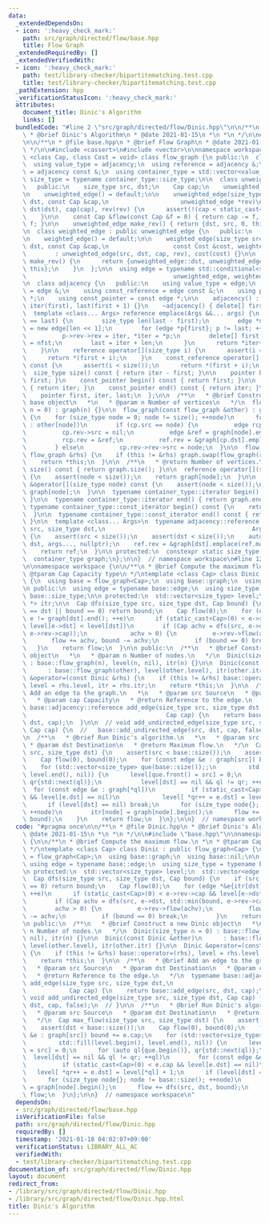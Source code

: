 ```yaml
---
data:
  _extendedDependsOn:
  - icon: ':heavy_check_mark:'
    path: src/graph/directed/flow/base.hpp
    title: Flow Graph
  _extendedRequiredBy: []
  _extendedVerifiedWith:
  - icon: ':heavy_check_mark:'
    path: test/library-checker/bipartitematching.test.cpp
    title: test/library-checker/bipartitematching.test.cpp
  _pathExtension: hpp
  _verificationStatusIcon: ':heavy_check_mark:'
  attributes:
    document_title: Dinic's Algorithm
    links: []
  bundledCode: "#line 2 \"src/graph/directed/flow/Dinic.hpp\"\n\n/**\n * @file Dinic.hpp\n\
    \ * @brief Dinic's Algorithm\n * @date 2021-01-15\n *\n *\n */\n\n#line 2 \"src/graph/directed/flow/base.hpp\"\
    \n\n/**\n * @file base.hpp\n * @brief Flow Graph\n * @date 2021-01-15\n *\n *\n\
    \ */\n\n#include <cassert>\n#include <vector>\n\nnamespace workspace {\n\ntemplate\
    \ <class Cap, class Cost = void> class flow_graph {\n public:\n  class adjacency;\n\
    \  using value_type = adjacency;\n  using reference = adjacency &;\n  using const_reference\
    \ = adjacency const &;\n  using container_type = std::vector<value_type>;\n  using\
    \ size_type = typename container_type::size_type;\n\n  class unweighted_edge {\n\
    \   public:\n    size_type src, dst;\n    Cap cap;\n    unweighted_edge *rev;\n\
    \n    unweighted_edge() = default;\n\n    unweighted_edge(size_type src, size_type\
    \ dst, const Cap &cap,\n                    unweighted_edge *rev)\n        : src(src),\
    \ dst(dst), cap(cap), rev(rev) {\n      assert(!(cap < static_cast<Cap>(0)));\n\
    \    }\n\n    const Cap &flow(const Cap &f = 0) { return cap -= f, rev->cap +=\
    \ f; }\n\n    unweighted_edge make_rev() { return {dst, src, 0, this}; }\n  };\n\
    \n  class weighted_edge : public unweighted_edge {\n   public:\n    Cost cost;\n\
    \n    weighted_edge() = default;\n\n    weighted_edge(size_type src, size_type\
    \ dst, const Cap &cap,\n                  const Cost &cost, weighted_edge *rev)\n\
    \        : unweighted_edge(src, dst, cap, rev), cost(cost) {}\n\n    weighted_edge\
    \ make_rev() {\n      return {unweighted_edge::dst, unweighted_edge::src, 0, -cost,\
    \ this};\n    }\n  };\n\n  using edge = typename std::conditional<std::is_void<Cost>::value,\n\
    \                                         unweighted_edge, weighted_edge>::type;\n\
    \n  class adjacency {\n   public:\n    using value_type = edge;\n    using reference\
    \ = edge &;\n    using const_reference = edge const &;\n    using pointer = edge\
    \ *;\n    using const_pointer = const edge *;\n\n    adjacency() : first(new edge[1]),\
    \ iter(first), last(first + 1) {}\n    ~adjacency() { delete[] first; }\n\n  \
    \  template <class... Args> reference emplace(Args &&... args) {\n      if (iter\
    \ == last) {\n        size_type len(last - first);\n        edge *nfst = iter\
    \ = new edge[len << 1];\n        for (edge *p{first}; p != last; ++p, ++iter)\n\
    \          p->rev->rev = iter, *iter = *p;\n        delete[] first;\n        first\
    \ = nfst;\n        last = iter + len;\n      }\n      return *iter++ = edge(args...);\n\
    \    }\n\n    reference operator[](size_type i) {\n      assert(i < size());\n\
    \      return *(first + i);\n    }\n    const_reference operator[](size_type i)\
    \ const {\n      assert(i < size());\n      return *(first + i);\n    }\n\n  \
    \  size_type size() const { return iter - first; }\n\n    pointer begin() { return\
    \ first; }\n    const_pointer begin() const { return first; }\n\n    pointer end()\
    \ { return iter; }\n    const_pointer end() const { return iter; }\n\n   protected:\n\
    \    pointer first, iter, last;\n  };\n\n  /**\n   * @brief Construct a new flow\
    \ base object\n   *\n   * @param n Number of vertices\n   */\n  flow_graph(size_type\
    \ n = 0) : graph(n) {}\n\n  flow_graph(const flow_graph &other) : graph(other.size())\
    \ {\n    for (size_type node = 0; node != size(); ++node)\n      for (edge cp\
    \ : other[node])\n        if (cp.src == node) {\n          edge rcp = *cp.rev;\n\
    \          cp.rev->src = nil;\n          edge &ref = graph[node].emplace(cp);\n\
    \          rcp.rev = &ref;\n          ref.rev = &graph[cp.dst].emplace(rcp);\n\
    \        } else\n          cp.rev->rev->src = node;\n  }\n\n  flow_graph &operator=(const\
    \ flow_graph &rhs) {\n    if (this != &rhs) graph.swap(flow_graph(rhs).graph);\n\
    \    return *this;\n  }\n\n  /**\n   * @return Number of vertices.\n   */\n  size_type\
    \ size() const { return graph.size(); }\n\n  reference operator[](size_type node)\
    \ {\n    assert(node < size());\n    return graph[node];\n  }\n\n  const_reference\
    \ &operator[](size_type node) const {\n    assert(node < size());\n    return\
    \ graph[node];\n  }\n\n  typename container_type::iterator begin() { return graph.begin();\
    \ }\n\n  typename container_type::iterator end() { return graph.end(); }\n\n \
    \ typename container_type::const_iterator begin() const {\n    return graph.begin();\n\
    \  }\n\n  typename container_type::const_iterator end() const { return graph.end();\
    \ }\n\n  template <class... Args>\n  typename adjacency::reference add_edge(size_type\
    \ src, size_type dst,\n                                         Args &&... args)\
    \ {\n    assert(src < size());\n    assert(dst < size());\n    auto &ref = graph[src].emplace(src,\
    \ dst, args..., nullptr);\n    ref.rev = &graph[dst].emplace(ref.make_rev());\n\
    \    return ref;\n  }\n\n protected:\n  constexpr static size_type nil = -1;\n\
    \  container_type graph;\n};\n\n}  // namespace workspace\n#line 12 \"src/graph/directed/flow/Dinic.hpp\"\
    \n\nnamespace workspace {\n\n/**\n * @brief Compute the maximum flow.\n *\n *\
    \ @tparam Cap Capacity type\n */\ntemplate <class Cap> class Dinic : public flow_graph<Cap>\
    \ {\n  using base = flow_graph<Cap>;\n  using base::graph;\n  using base::nil;\n\
    \n public:\n  using edge = typename base::edge;\n  using size_type = typename\
    \ base::size_type;\n\n protected:\n  std::vector<size_type> level;\n  std::vector<edge\
    \ *> itr;\n\n  Cap dfs(size_type src, size_type dst, Cap bound) {\n    if (src\
    \ == dst || bound == 0) return bound;\n    Cap flow(0);\n    for (edge *&e{itr[dst]};\
    \ e != graph[dst].end(); ++e)\n      if (static_cast<Cap>(0) < e->rev->cap &&\
    \ level[e->dst] < level[dst])\n        if (Cap achv = dfs(src, e->dst, std::min(bound,\
    \ e->rev->cap));\n            achv > 0) {\n          e->rev->flow(achv);\n   \
    \       flow += achv, bound -= achv;\n          if (bound == 0) break;\n     \
    \   }\n    return flow;\n  }\n\n public:\n  /**\n   * @brief Construct a new Dinic\
    \ object\n   *\n   * @param n Number of nodes.\n   */\n  Dinic(size_type n = 0)\
    \ : base::flow_graph(n), level(n, nil), itr(n) {}\n\n  Dinic(const Dinic &other)\n\
    \      : base::flow_graph(other), level(other.level), itr(other.itr) {}\n\n  Dinic\
    \ &operator=(const Dinic &rhs) {\n    if (this != &rhs) base::operator=(rhs),\
    \ level = rhs.level, itr = rhs.itr;\n    return *this;\n  }\n\n  /**\n   * @brief\
    \ Add an edge to the graph.\n   *\n   * @param src Source\n   * @param dst Destination\n\
    \   * @param cap Capacity\n   * @return Reference to the edge.\n   */\n  typename\
    \ base::adjacency::reference add_edge(size_type src, size_type dst,\n        \
    \                                       Cap cap) {\n    return base::add_edge(src,\
    \ dst, cap);\n  }\n\n  // void add_undirected_edge(size_type src, size_type dst,\
    \ Cap cap) {\n  //   base::add_undirected_edge(src, dst, cap, false);\n  // }\n\
    \n  /**\n   * @brief Run Dinic's algorithm.\n   *\n   * @param src Source\n  \
    \ * @param dst Destination\n   * @return Maximum flow.\n   */\n  Cap max_flow(size_type\
    \ src, size_type dst) {\n    assert(src < base::size());\n    assert(dst < base::size());\n\
    \    Cap flow(0), bound(0);\n    for (const edge &e : graph[src]) bound += e.cap;\n\
    \    for (std::vector<size_type> que(base::size());;\n         std::fill(level.begin(),\
    \ level.end(), nil)) {\n      level[que.front() = src] = 0;\n      for (auto ql{que.begin()},\
    \ qr{std::next(ql)};\n           level[dst] == nil && ql != qr; ++ql)\n      \
    \  for (const edge &e : graph[*ql])\n          if (static_cast<Cap>(0) < e.cap\
    \ && level[e.dst] == nil)\n            level[ *qr++ = e.dst] = level[*ql] + 1;\n\
    \      if (level[dst] == nil) break;\n      for (size_type node{}; node != base::size();\
    \ ++node)\n        itr[node] = graph[node].begin();\n      flow += dfs(src, dst,\
    \ bound);\n    }\n    return flow;\n  }\n};\n\n}  // namespace workspace\n"
  code: "#pragma once\n\n/**\n * @file Dinic.hpp\n * @brief Dinic's Algorithm\n *\
    \ @date 2021-01-15\n *\n *\n */\n\n#include \"base.hpp\"\n\nnamespace workspace\
    \ {\n\n/**\n * @brief Compute the maximum flow.\n *\n * @tparam Cap Capacity type\n\
    \ */\ntemplate <class Cap> class Dinic : public flow_graph<Cap> {\n  using base\
    \ = flow_graph<Cap>;\n  using base::graph;\n  using base::nil;\n\n public:\n \
    \ using edge = typename base::edge;\n  using size_type = typename base::size_type;\n\
    \n protected:\n  std::vector<size_type> level;\n  std::vector<edge *> itr;\n\n\
    \  Cap dfs(size_type src, size_type dst, Cap bound) {\n    if (src == dst || bound\
    \ == 0) return bound;\n    Cap flow(0);\n    for (edge *&e{itr[dst]}; e != graph[dst].end();\
    \ ++e)\n      if (static_cast<Cap>(0) < e->rev->cap && level[e->dst] < level[dst])\n\
    \        if (Cap achv = dfs(src, e->dst, std::min(bound, e->rev->cap));\n    \
    \        achv > 0) {\n          e->rev->flow(achv);\n          flow += achv, bound\
    \ -= achv;\n          if (bound == 0) break;\n        }\n    return flow;\n  }\n\
    \n public:\n  /**\n   * @brief Construct a new Dinic object\n   *\n   * @param\
    \ n Number of nodes.\n   */\n  Dinic(size_type n = 0) : base::flow_graph(n), level(n,\
    \ nil), itr(n) {}\n\n  Dinic(const Dinic &other)\n      : base::flow_graph(other),\
    \ level(other.level), itr(other.itr) {}\n\n  Dinic &operator=(const Dinic &rhs)\
    \ {\n    if (this != &rhs) base::operator=(rhs), level = rhs.level, itr = rhs.itr;\n\
    \    return *this;\n  }\n\n  /**\n   * @brief Add an edge to the graph.\n   *\n\
    \   * @param src Source\n   * @param dst Destination\n   * @param cap Capacity\n\
    \   * @return Reference to the edge.\n   */\n  typename base::adjacency::reference\
    \ add_edge(size_type src, size_type dst,\n                                   \
    \            Cap cap) {\n    return base::add_edge(src, dst, cap);\n  }\n\n  //\
    \ void add_undirected_edge(size_type src, size_type dst, Cap cap) {\n  //   base::add_undirected_edge(src,\
    \ dst, cap, false);\n  // }\n\n  /**\n   * @brief Run Dinic's algorithm.\n   *\n\
    \   * @param src Source\n   * @param dst Destination\n   * @return Maximum flow.\n\
    \   */\n  Cap max_flow(size_type src, size_type dst) {\n    assert(src < base::size());\n\
    \    assert(dst < base::size());\n    Cap flow(0), bound(0);\n    for (const edge\
    \ &e : graph[src]) bound += e.cap;\n    for (std::vector<size_type> que(base::size());;\n\
    \         std::fill(level.begin(), level.end(), nil)) {\n      level[que.front()\
    \ = src] = 0;\n      for (auto ql{que.begin()}, qr{std::next(ql)};\n         \
    \  level[dst] == nil && ql != qr; ++ql)\n        for (const edge &e : graph[*ql])\n\
    \          if (static_cast<Cap>(0) < e.cap && level[e.dst] == nil)\n         \
    \   level[ *qr++ = e.dst] = level[*ql] + 1;\n      if (level[dst] == nil) break;\n\
    \      for (size_type node{}; node != base::size(); ++node)\n        itr[node]\
    \ = graph[node].begin();\n      flow += dfs(src, dst, bound);\n    }\n    return\
    \ flow;\n  }\n};\n\n}  // namespace workspace\n"
  dependsOn:
  - src/graph/directed/flow/base.hpp
  isVerificationFile: false
  path: src/graph/directed/flow/Dinic.hpp
  requiredBy: []
  timestamp: '2021-01-18 04:02:07+09:00'
  verificationStatus: LIBRARY_ALL_AC
  verifiedWith:
  - test/library-checker/bipartitematching.test.cpp
documentation_of: src/graph/directed/flow/Dinic.hpp
layout: document
redirect_from:
- /library/src/graph/directed/flow/Dinic.hpp
- /library/src/graph/directed/flow/Dinic.hpp.html
title: Dinic's Algorithm
---
```

